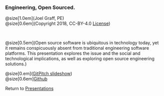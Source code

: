 ### Engineering, Open Sourced.
@size[1.0em](Joel Graff, PE)<br>
@size[0.6em](Copyright 2018, CC-BY-4.0 [License](https://github.com/joelgraff/presentations/license.md))

<br>

@size[0.5em](Open source software is ubiquitous in technology today, yet it remains conspicuously absent from traditional engineering software platforms.  This presentation explores the issue and the social and technological implications, as well as exploring open source engineering solutions.)

@size[0.em]([GitPitch slideshow](https://gitpitch.com/joelgraff/presentations?p=engineering_opensourced/ispe_june_2018/#/))
<br>
@size[0.6em][Github](https://github.com/joelgraff/presentations/tree/master/engineering_opensourced)


Return to [Presentations](https://gitpitch.com/joelgraff/presentations)